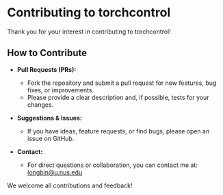 # Contributing to torchcontrol

Thank you for your interest in contributing to torchcontrol!

## How to Contribute

- **Pull Requests (PRs):**
  - Fork the repository and submit a pull request for new features, bug fixes, or improvements.
  - Please provide a clear description and, if possible, tests for your changes.

- **Suggestions & Issues:**
  - If you have ideas, feature requests, or find bugs, please open an issue on GitHub.

- **Contact:**
  - For direct questions or collaboration, you can contact me at: <longbin@u.nus.edu>

We welcome all contributions and feedback!
